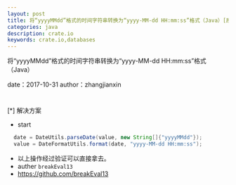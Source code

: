 ```yaml
---
layout: post
title: 将“yyyyMMdd”格式的时间字符串转换为“yyyy-MM-dd HH:mm:ss”格式（Java）[原创]
categories: java
description: crate.io
keywords: crate.io,databases
---
```



将“yyyyMMdd”格式的时间字符串转换为“yyyy-MM-dd HH:mm:ss”格式（Java）


date：2017-10-31
author：zhangjianxin

#
[*] 解决方案


  * start
  ```java
    date = DateUtils.parseDate(value, new String[]{"yyyyMMdd"});
    value = DateFormatUtils.format(date, "yyyy-MM-dd HH:mm:ss");
  ```


* 以上操作经过验证可以直接拿去。
* auther `breakEval13`
* https://github.com/breakEval13
